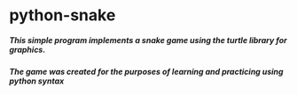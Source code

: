 # python-snake
##### This simple program implements a snake game using the turtle library for graphics.
##### The game was created for the purposes of learning and practicing using python syntax
